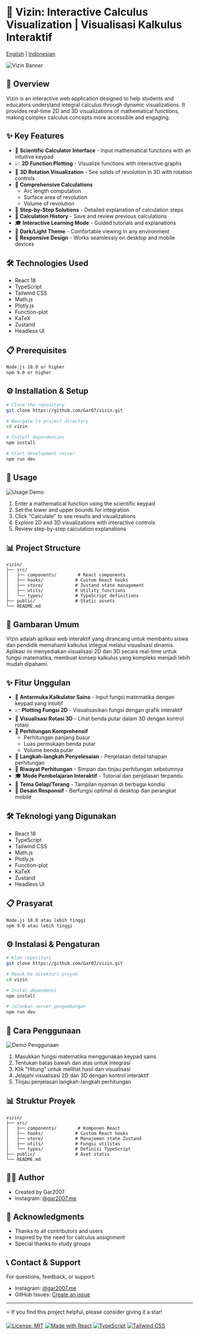 # 📐 Vizin: Interactive Calculus Visualization | Visualisasi Kalkulus Interaktif

[English](#english) | [Indonesian](#indonesian)

![Vizin Banner](public/vizin.png)

<div id="english">

## 📖 Overview
Vizin is an interactive web application designed to help students and educators understand integral calculus through dynamic visualizations. It provides real-time 2D and 3D visualizations of mathematical functions, making complex calculus concepts more accessible and engaging.

## ✨ Key Features
- 🎯 **Scientific Calculator Interface** - Input mathematical functions with an intuitive keypad
- 📈 **2D Function Plotting** - Visualize functions with interactive graphs
- 🔄 **3D Rotation Visualization** - See solids of revolution in 3D with rotation controls
- 📏 **Comprehensive Calculations**
  - Arc length computation
  - Surface area of revolution
  - Volume of revolution
- 📝 **Step-by-Step Solutions** - Detailed explanation of calculation steps
- 💾 **Calculation History** - Save and review previous calculations
- 🎓 **Interactive Learning Mode** - Guided tutorials and explanations
- 🌙 **Dark/Light Theme** - Comfortable viewing in any environment
- 📱 **Responsive Design** - Works seamlessly on desktop and mobile devices

## 🛠️ Technologies Used
- React 18
- TypeScript
- Tailwind CSS
- Math.js
- Plotly.js
- Function-plot
- KaTeX
- Zustand
- Headless UI

## 📋 Prerequisites
```bash
Node.js 18.0 or higher
npm 9.0 or higher
```

## ⚙️ Installation & Setup
```bash
# Clone the repository
git clone https://github.com/Gar07/vizin.git

# Navigate to project directory
cd vizin

# Install dependencies
npm install

# Start development server
npm run dev
```

## 🎯 Usage
![Usage Demo](public/ss.png)

1. Enter a mathematical function using the scientific keypad
2. Set the lower and upper bounds for integration
3. Click "Calculate" to see results and visualizations
4. Explore 2D and 3D visualizations with interactive controls
5. Review step-by-step calculation explanations

## 📊 Project Structure
```
vizin/
├── src/
│   ├── components/        # React components
│   ├── hooks/            # Custom React hooks
│   ├── store/            # Zustand state management
│   ├── utils/            # Utility functions
│   └── types/            # TypeScript definitions
├── public/               # Static assets
└── README.md
```

</div>

<div id="indonesian">

## 📖 Gambaran Umum
Vizin adalah aplikasi web interaktif yang dirancang untuk membantu siswa dan pendidik memahami kalkulus integral melalui visualisasi dinamis. Aplikasi ini menyediakan visualisasi 2D dan 3D secara real-time untuk fungsi matematika, membuat konsep kalkulus yang kompleks menjadi lebih mudah dipahami.

## ✨ Fitur Unggulan
- 🎯 **Antarmuka Kalkulator Sains** - Input fungsi matematika dengan keypad yang intuitif
- 📈 **Plotting Fungsi 2D** - Visualisasikan fungsi dengan grafik interaktif
- 🔄 **Visualisasi Rotasi 3D** - Lihat benda putar dalam 3D dengan kontrol rotasi
- 📏 **Perhitungan Komprehensif**
  - Perhitungan panjang busur
  - Luas permukaan benda putar
  - Volume benda putar
- 📝 **Langkah-langkah Penyelesaian** - Penjelasan detail tahapan perhitungan
- 💾 **Riwayat Perhitungan** - Simpan dan tinjau perhitungan sebelumnya
- 🎓 **Mode Pembelajaran Interaktif** - Tutorial dan penjelasan terpandu
- 🌙 **Tema Gelap/Terang** - Tampilan nyaman di berbagai kondisi
- 📱 **Desain Responsif** - Berfungsi optimal di desktop dan perangkat mobile

## 🛠️ Teknologi yang Digunakan
- React 18
- TypeScript
- Tailwind CSS
- Math.js
- Plotly.js
- Function-plot
- KaTeX
- Zustand
- Headless UI

## 📋 Prasyarat
```bash
Node.js 18.0 atau lebih tinggi
npm 9.0 atau lebih tinggi
```

## ⚙️ Instalasi & Pengaturan
```bash
# Klon repositori
git clone https://github.com/Gar07/vizin.git

# Masuk ke direktori proyek
cd vizin

# Instal dependensi
npm install

# Jalankan server pengembangan
npm run dev
```

## 🎯 Cara Penggunaan
![Demo Penggunaan](public/ss.png)

1. Masukkan fungsi matematika menggunakan keypad sains
2. Tentukan batas bawah dan atas untuk integrasi
3. Klik "Hitung" untuk melihat hasil dan visualisasi
4. Jelajahi visualisasi 2D dan 3D dengan kontrol interaktif
5. Tinjau penjelasan langkah-langkah perhitungan

## 📊 Struktur Proyek
```
vizin/
├── src/
│   ├── components/        # Komponen React
│   ├── hooks/            # Custom React hooks
│   ├── store/            # Manajemen state Zustand
│   ├── utils/            # Fungsi utilitas
│   └── types/            # Definisi TypeScript
├── public/               # Aset statis
└── README.md
```

</div>

## 👨‍💻 Author
- Created by Gar2007
- Instagram: [@gar2007.me](https://instagram.com/gar2007.me)

## 🙏 Acknowledgments
- Thanks to all contributors and users
- Inspired by the need for calculus assignment
- Special thanks to study groups

## 📞 Contact & Support
For questions, feedback, or support:
- Instagram: [@gar2007.me](https://instagram.com/gar2007.me)
- GitHub Issues: [Create an issue](https://github.com/Gar07/vizin/issues)

---
⭐ If you find this project helpful, please consider giving it a star!

[![License: MIT](https://img.shields.io/badge/License-MIT-yellow.svg)](https://opensource.org/licenses/MIT)
[![Made with React](https://img.shields.io/badge/Made%20with-React-blue.svg)](https://reactjs.org/)
[![TypeScript](https://img.shields.io/badge/TypeScript-Ready-blue.svg)](https://www.typescriptlang.org/)
[![Tailwind CSS](https://img.shields.io/badge/Tailwind%20CSS-Styled-blue.svg)](https://tailwindcss.com/)